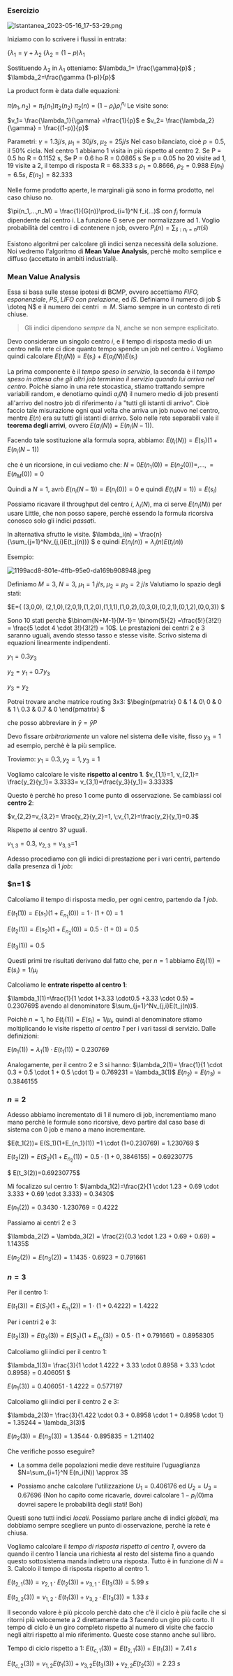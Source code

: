 ### Esercizio

![Istantanea_2023-05-16_17-53-29.png](/home/festinho/Scrivania/Istantanea_2023-05-16_17-53-29.png)

Iniziamo con lo scrivere i flussi in entrata:

$\{ \lambda_1= \gamma + \lambda_2$
$\{\lambda_2 = (1-p)\lambda_1$

Sostituendo $\lambda_2$ in $\lambda_1$ otteniamo:
$\lambda_1= \frac{\gamma}{p}$ ; $\lambda_2=\frac{\gamma (1-p)}{p}$

La product form è data dalle equazioni:

$\pi(n_1,n_2) = \pi_1(n_1) \pi_2(n_2)$
$\pi_2(n)=(1-\rho_i)\rho_i^{n_i}$
Le visite sono:

$v_1= \frac{\lambda_1}{\gamma} =\frac{1}{p}$ e $v_2= \frac{\lambda_2}{\gamma} = \frac{(1-p)}{p}$

Parametri: $\gamma= 1.3 j/s$, $\mu_1= 30j/s$, $\mu_2=25 j/s$
Nel caso bilanciato, cioè $p=0.5$, il 50% cicla.
Nel centro 1 abbiamo 1 visita in più rispetto al centro 2.
Se P = 0.5 ho R = 0.1152 s, 
Se P = 0.6 ho R = 0.0865 s
Se p = 0.05 ho 20 visite ad 1, 19 visite a 2, il tempo di risposta R = 68.333 s
$\rho_1= 0.8666$, $\rho_2=0.988$
$E(n_1) = 6.5 s$, $E(n_2)= 82.333$

Nelle forme prodotto aperte, le marginali già sono in forma prodotto, nel caso chiuso no.

$\pi(n_1,...,n_M) = \frac{1}{G(n)}\prod_{i=1}^N f_i(...)$ con $f_i$ formula dipendente dal centro i. La funzione G serve per normalizzare ad 1.
Voglio probabilità del centro i di contenere n job, ovvero $P_i(n) = \sum_{\bar{s}: n_i=n }\pi(\bar{s})$

Esistono algoritmi per calcolare gli indici senza necessità della soluzione.
Noi vedremo l'algoritmo di **Mean Value Analysis**, perchè molto semplice e diffuso (accettato in ambiti industriali).

### Mean Value Analysis

Essa si basa sulle stesse ipotesi di BCMP, 
ovvero accettiamo *FIFO, esponenziale*, *PS*, *LIFO con prelazione*, ed *IS*.
Definiamo il numero di job $ \doteq N$ e il numero dei centri $\doteq M$.
Siamo sempre in un contesto di reti chiuse. 

> Gli indici dipendono *sempre* da N, anche se non sempre esplicitato.

Devo considerare un singolo centro $i$, e il tempo di risposta medio di un centro nella rete ci dice quanto tempo spende un job nel centro $i$.
Vogliamo quindi calcolare $E(t_i(N)) = E(s_i) + E(a_i(N))E(s_i)$

La prima componente è il *tempo speso in servizio*, la seconda è il *tempo speso in attesa che gli altri job terminino il servizio quando lui arriva nel centro*. 
Poichè siamo in una rete stocastica, stiamo trattando sempre variabili random, e denotiamo quindi $a_i(N)$ il numero medio di job presenti all'arrivo del nostro job di riferimento *i* a "tutti gli istanti di arrivo".
Cioè faccio tale misurazione ogni qual volta che arriva un job nuovo nel centro, mentre $E(n)$ era su tutti gli istanti di arrivo.
Solo nelle rete separabili vale il **teorema degli arrivi**, ovvero $E(a_i(N))= E(n_i(N-1))$.

Facendo tale sostituzione alla formula sopra, abbiamo:
$E(t_i(N)) = E(s_i)(1+E(n_i(N-1))$

che è un ricorsione, in cui vediamo che:
$N=0    E(n_1(0)) = E(n_2(0))=,...,=E(n_M(0)) = 0$

Quindi a $N=1$, avrò $E(n_i(N-1))= E(n_i(0))=0$
e quindi $E(t_i(N=1))= E(s_i)$

Possiamo ricavare il throughput del centro $i$, $\lambda_i(N)$, ma ci serve $E(n_i(N))$ per usare Little, che non posso sapere, perchè essendo la formula ricorsiva conosco solo gli indici *passati*.

In alternativa sfrutto le visite.
$\lambda_i(n) = \frac{n}{\sum_{j=1}^Nv_{j,i}E(t_j(n))} $ e quindi
$E(n_i(n)) = \lambda_i(n)E(t_i(n))$

Esempio:

![1199acd8-801e-4ffb-95e0-da169b908948.jpeg](/home/festinho/Scaricati/1199acd8-801e-4ffb-95e0-da169b908948.jpeg)

Definiamo $M=3,\;N=3,\;\mu_1=1 \;j/s,\;\mu_2=\mu_3=2 \;j/s$
Valutiamo lo spazio degli stati:

$E=\{ (3,0,0), (2,1,0),(2,0,1),(1,2,0),(1,1,1),(1,0,2),(0,3,0),(0,2,1),(0,1,2),(0,0,3)\}
$

Sono 10 stati perchè $\binom{N+M-1}{M-1}= \binom{5}{2} =\frac{5!}{3!2!} = \frac{5 \cdot 4 \cdot 3!}{3!2!} = 10$. Le prestazioni dei centri 2 e 3 saranno uguali, avendo stesso tasso e stesse visite.
Scrivo sistema di equazioni linearmente indipendenti.

$y_1=0.3y_3$

$y_2=y_1 + 0.7 y_3$

$y_3=y_2$

Potrei trovare anche matrice routing 3x3:
$\begin{pmatrix} 0 & 1 & 0\\ 0 & 0 & 1 \\ 0.3 & 0.7 & 0  \end{pmatrix}
$

che posso abbreviare in $\bar{y}=\bar{y}P$

Devo fissare *arbitrariamente* un valore nel sistema delle visite, fisso $y_3=1$ ad esempio, perchè è la più semplice.

Troviamo: $y_1=0.3, y_2=1,y_3=1$

Vogliamo calcolare le visite **rispetto al centro 1**.
$v_{1,1}=1, v_{2,1}= \frac{y_2}{y_1}= 3.3333= v_{3,1}=\frac{y_3}{y_1}= 3.3333$

Questo è perchè ho preso 1 come punto di osservazione. Se cambiassi col **centro 2**:

$v_{2,2}=v_{3,2}= \frac{y_2}{y_2}=1, \;v_{1,2}=\frac{y_2}{y_1}=0.3$

Rispetto al centro 3? uguali.

$v_{1,3}=0.3,\; v_{2,3}=v_{3,3}$=1

Adesso procediamo con gli indici di prestazione per i vari centri, partendo dalla presenza di $1 \; job$:

### $n=1 $

Calcoliamo il tempo di risposta medio, per ogni centro, partendo da *1 job*.

$E(t_1(1))=E(s_1)(1+E_{n_1}(0)) = 1 \cdot(1+0)=1$  

$E(t_2(1))=E(s_2)(1+E_{n_2}(0))= 0.5 \cdot(1+0)= 0.5$  

$E(t_3(1))=0.5$

Questi primi tre risultati derivano dal fatto che, per $n=1$ abbiamo $E(t_j(1))=E(s_i)=1/\mu_i$

Calcoliamo le **entrate rispetto al centro 1**:

$\lambda_1(1)=\frac{1}{1 \cdot 1+3.33 \cdot0.5 +3.33 \cdot 0.5} = 0.230769$ 
avendo al denominatore $\sum_{j=1}^Nv_{j,i}E(t_j(n))$. 

Poichè $n=1$, ho $E(t_j(1)) = E(s_i)=1/\mu_i$, quindi al denominatore stiamo moltiplicando le visite rispetto *al centro 1* per i vari tassi di servizio.
Dalle definizioni:

$E(n_1(1))= \lambda_1(1) \cdot E(t_1(1)) = 0.230769$

Analogamente, per il centro 2 e 3 si hanno:
$\lambda_2(1)= \frac{1}{1 \cdot 0.3 + 0.5 \cdot 1 + 0.5 \cdot 1} = 0.769231 = \lambda_3(1)$
$E(n_2)=E(n_3) = 0.3846155$

### $n=2$

Adesso abbiamo incrementato di 1 il numero di job, incrementiamo mano mano perchè le formule sono ricorsive, devo partire dal caso base di sistema con 0 job e mano a mano incrementare.

$E(t_1(2))= E(S_1)(1+E_{n_1}(1)) =1 \cdot (1+0.230769) = 1.230769 $

$E(t_2(2))=E(S_2)(1+E_{n_2}(1)) = 0.5 \cdot (1 + 0,3846155) = 0.69230775$

$ E(t_3(2))=0.69230775$

Mi focalizzo sul centro 1:
$\lambda_1(2)=\frac{2}{1 \cdot 1.23 + 0.69 \cdot 3.333 + 0.69 \cdot 3.333} = 0.3430$

$E(n_1(2))= 0.3430 \cdot 1.230769 = 0.4222$

Passiamo ai centri 2 e 3

$\lambda_2(2) = \lambda_3(2) = \frac{2}{0.3 \cdot 1.23 + 0.69 + 0.69} = 1.1435$

$E(n_2(2))=E(n_3(2)) = 1.1435 \cdot 0.6923 = 0.791661$

### $n=3$

Per il centro 1:

$E(t_1(3)) = E(S_1)(1+E_{n_1}(2)) = 1 \cdot(1+ 0.4222) = 1.4222$

Per i centri 2 e 3:

$E(t_2(3)) = E(t_3(3)) = E(S_2)(1+E_{n_2}(3))= 0.5\cdot(1+0.791661) = 0.8958305$

Calcoliamo gli indici per il centro 1:

$\lambda_1(3)= \frac{3}{1 \cdot 1.4222 + 3.33 \cdot 0.8958 +  3.33 \cdot 0.8958} = 0.406051 $

$E(n_1(3)) = 0.406051 \cdot 1.4222 = 0.577197$

Calcoliamo gli indici per il centro 2 e 3:

$\lambda_2(3)= \frac{3}{1.422 \cdot 0.3 + 0.8958 \cdot 1 + 0.8958 \cdot 1} = 1.35244 = \lambda_3(3)$

$E(n_2(3))=E(n_3(3)) = 1.3544 \cdot 0.895835 =1.211402$



Che verifiche posso eseguire?

* La somma delle popolazioni medie deve restituire l'uguaglianza $N=\sum_{i=1}^N E(n_i(N)) \approx 3$

* Possiamo anche calcolare l'utilizzazione $U_1=0.406176$ ed $U_2=U_3=0.67696$ (Non ho capito come ricavarle, dovrei calcolare $1- p_i(0)$ma dovrei sapere le probabilità degli stati! Boh)

Questi sono tutti indici *locali*. Possiamo parlare anche di indici *globali*, ma dobbiamo sempre scegliere un punto di osservazione, perchè la rete è chiusa.

Vogliamo calcolare il *tempo di risposta rispetto al centro 1*, ovvero da quando il centro 1 lancia una richiesta al resto del sistema fino a quando questo sottosistema manda indietro una risposta.
Tutto è in funzione di $N=3$. Calcolo il tempo di risposta rispetto al centro 1.

$E(t_{2,1}(3))=v_{2,1}\cdot E(t_2(3)) + v_{3,1} \cdot E(t_3(3)) = 5.99 \; s$

$E(t_{2,2}(3)) = v_{1,2} \cdot E(t_1(3)) + v_{3,2} \cdot E(t_3(3)) = 1.33 \; s$

Il secondo valore è più piccolo perchè dato che c'è il ciclo è più facile che si ritorni più velocemete a 2 direttamente da 3 facendo un giro più corto.
Il tempo di ciclo è un giro completo rispetto al numero di visite che faccio negli altri rispetto al mio riferimento. Queste cose stanno anche sul libro.

Tempo di ciclo rispetto a 1:
$E(t_{c,1}(3))= E(t_{2,1}(3)) + E(t_1(3))= 7.41 \;s$

$E(t_{c,2}(3))= v_{1,2}E(t_1(3)) + v_{3,2}E(t_3(3))+ v_{2,2}E(t_2(3)) = 2.23 \; s$
